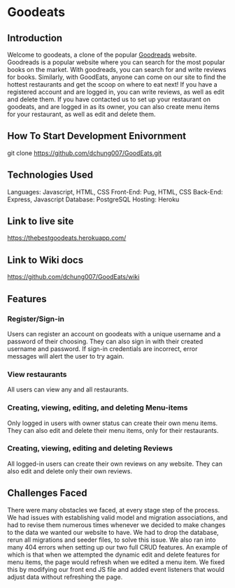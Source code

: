 # Goodeats

## Introduction
Welcome to goodeats, a clone of the popular [Goodreads](https://www.goodreads.com/) website. Goodreads is a popular website where you can search for the most popular books on the market. With goodreads, you can search for and write reviews for books. Similarly, with GoodEats, anyone can come on our site to find the hottest restaurants and get the scoop on where to eat next! If you have a registered account and are logged in, you can write reviews, as well as edit and delete them. If you have contacted us to set up your restaurant on goodeats, and are logged in as its owner, you can also create menu items for your restaurant, as well as edit and delete them.

## How To Start Development Enivornment
git clone https://github.com/dchung007/GoodEats.git


## Technologies Used
Languages: Javascript, HTML, CSS
Front-End: Pug, HTML, CSS
Back-End: Express, Javascript
Database: PostgreSQL
Hosting: Heroku

## Link to live site
https://thebestgoodeats.herokuapp.com/

## Link to Wiki docs
https://github.com/dchung007/GoodEats/wiki

## Features

### Register/Sign-in
Users can register an account on goodeats with a unique username and a password of their choosing. They can also sign in with their created username and password. If sign-in credentials are incorrect, error messages will alert the user to try again.

### View restaurants
All users can view any and all restaurants.

### Creating, viewing, editing, and deleting Menu-items
Only logged in users with owner status can create their own menu items. They can also edit and delete their menu items, only for their restaurants.

### Creating, viewing, editing and deleting Reviews
All logged-in users can create their own reviews on any website. They can also edit and delete only their own reviews.

## Challenges Faced
There were many obstacles we faced, at every stage step of the process. We had issues with establishing valid model and migration associations, and had to revise them numerous times whenever we decided to make changes to the data we wanted our website to have. We had to drop the database, rerun all migrations and seeder files, to solve this issue.
We also ran into many 404 errors when setting up our two full CRUD features. An example of which is that when we attempted the dynamic edit and delete features for menu items, the page would refresh when we edited a menu item. We fixed this by modifying our front end JS file and added event listeners that would adjust data without refreshing the page.


